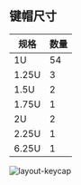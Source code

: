 ## 键帽尺寸

| 规格  | 数量 |
| ----- | ---- |
| 1U    | 54   |
| 1.25U | 3    |
| 1.5U  | 2    |
| 1.75U | 1    |
| 2U    | 2    |
| 2.25U | 1    |
| 6.25U | 1    |

![layout-keycap](https://cdn.jsdelivr.net/gh/seatonjiang/gazlowe@main/layout/keycap/layout-gazlowe-keycap.png)